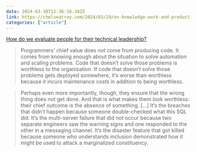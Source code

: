 ```yaml
---
date: 2024-03-30T12:36:16.342Z
link: https://chelseatroy.com/2024/03/29/on-knowledge-work-and-productivity/
categories: ["article"]
---
```

[How do we evaluate people for their technical leadership?](https://chelseatroy.com/2024/03/29/on-knowledge-work-and-productivity/)

> Programmers’ chief value does not come from producing code. It comes from knowing enough about the situation to solve automation and scaling problems. Code that doesn’t solve those problems is worthless to the organization. If code that doesn’t solve those problems gets deployed somewhere, it’s worse than worthless because it incurs maintenance costs in addition to being worthless.

> Perhaps even more importantly, though, they ensure that the wrong thing does not get done. And that is what makes them look worthless: their chief outcome is the absence of something. […] It’s the breaches that didn’t happen because someone double-checked what this SQL did. It’s the multi-server failure that did not occur because two separate engineers saw the warning signs and one responded to the other in a messaging channel. It’s the disaster feature that got killed because someone who understands inclusion demonstrated how it might be used to attack a marginalized constituency.
